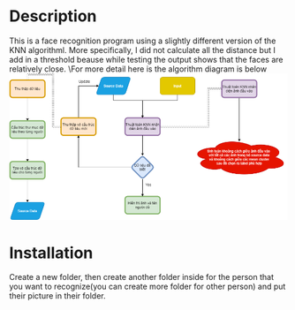# Description
  This is a face recognition program using a slightly different version of the KNN algorithml. More specifically, I did not calculate all the distance but I add in a threshold beause while testing the output shows that the faces are relatively close. \\For more detail here is the algorithm diagram is below 
  ![](./diagram.png)



# Installation
  Create a new folder, then create another folder inside for the person that you want to recognize(you can create more folder for other person) and put their picture in their folder.
